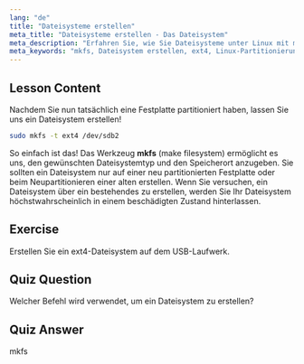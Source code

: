 ```yaml
---
lang: "de"
title: "Dateisysteme erstellen"
meta_title: "Dateisysteme erstellen - Das Dateisystem"
meta_description: "Erfahren Sie, wie Sie Dateisysteme unter Linux mit mkfs erstellen. Dieser anfängerfreundliche Leitfaden behandelt ext4 und die Festplattenpartitionierung. Beginnen Sie Ihre Linux-Reise!"
meta_keywords: "mkfs, Dateisystem erstellen, ext4, Linux-Partitionierung, Linux-Tutorial, Linux für Anfänger, Festplattenverwaltung, Linux-Leitfaden"
---
```


## Lesson Content

Nachdem Sie nun tatsächlich eine Festplatte partitioniert haben, lassen Sie uns ein Dateisystem erstellen!

```bash
sudo mkfs -t ext4 /dev/sdb2
```

So einfach ist das! Das Werkzeug **mkfs** (make filesystem) ermöglicht es uns, den gewünschten Dateisystemtyp und den Speicherort anzugeben. Sie sollten ein Dateisystem nur auf einer neu partitionierten Festplatte oder beim Neupartitionieren einer alten erstellen. Wenn Sie versuchen, ein Dateisystem über ein bestehendes zu erstellen, werden Sie Ihr Dateisystem höchstwahrscheinlich in einem beschädigten Zustand hinterlassen.

## Exercise

Erstellen Sie ein ext4-Dateisystem auf dem USB-Laufwerk.

## Quiz Question

Welcher Befehl wird verwendet, um ein Dateisystem zu erstellen?

## Quiz Answer

mkfs
